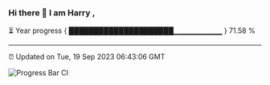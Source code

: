 ### Hi there 👋 I am Harry , 

⏳ Year progress { █████████████████████▁▁▁▁▁▁▁▁▁ } 71.58 %

---

⏰ Updated on Tue, 19 Sep 2023 06:43:06 GMT

![Progress Bar CI](https://github.com/duykhang68/duykhang68/workflows/Progress%20Bar%20CI/badge.svg)
